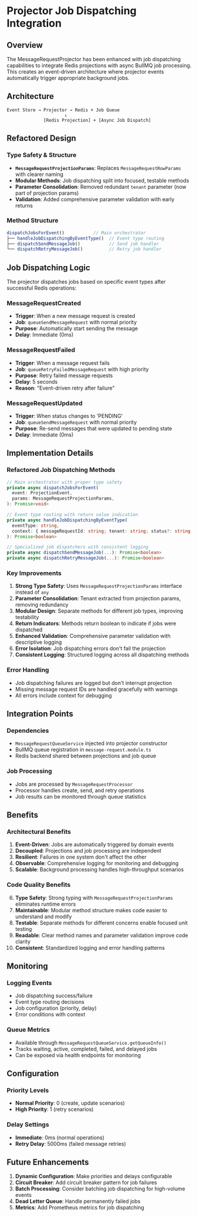 # Projector Job Dispatching Integration

## Overview

The MessageRequestProjector has been enhanced with job dispatching capabilities to integrate Redis projections with async BullMQ job processing. This creates an event-driven architecture where projector events automatically trigger appropriate background jobs.

## Architecture

```
Event Store → Projector → Redis + Job Queue
                      ↓
              [Redis Projection] + [Async Job Dispatch]
```

## Refactored Design

### Type Safety & Structure

- **`MessageRequestProjectionParams`**: Replaces `MessageRequestRowParams` with clearer naming
- **Modular Methods**: Job dispatching split into focused, testable methods
- **Parameter Consolidation**: Removed redundant `tenant` parameter (now part of projection params)
- **Validation**: Added comprehensive parameter validation with early returns

### Method Structure

```typescript
dispatchJobsForEvent()           // Main orchestrator
├── handleJobDispatchingByEventType()  // Event type routing
├── dispatchSendMessageJob()           // Send job handler
└── dispatchRetryMessageJob()          // Retry job handler
```

## Job Dispatching Logic

The projector dispatches jobs based on specific event types after successful Redis operations:

### MessageRequestCreated

- **Trigger**: When a new message request is created
- **Job**: `queueSendMessageRequest` with normal priority
- **Purpose**: Automatically start sending the message
- **Delay**: Immediate (0ms)

### MessageRequestFailed

- **Trigger**: When a message request fails
- **Job**: `queueRetryFailedMessageRequest` with high priority
- **Purpose**: Retry failed message requests
- **Delay**: 5 seconds
- **Reason**: "Event-driven retry after failure"

### MessageRequestUpdated

- **Trigger**: When status changes to 'PENDING'
- **Job**: `queueSendMessageRequest` with normal priority
- **Purpose**: Re-send messages that were updated to pending state
- **Delay**: Immediate (0ms)

## Implementation Details

### Refactored Job Dispatching Methods

```typescript
// Main orchestrator with proper type safety
private async dispatchJobsForEvent(
  event: ProjectionEvent,
  params: MessageRequestProjectionParams,
): Promise<void>

// Event type routing with return value indication
private async handleJobDispatchingByEventType(
  eventType: string,
  context: { messageRequestId: string; tenant: string; status?: string },
): Promise<boolean>

// Specialized job dispatchers with consistent logging
private async dispatchSendMessageJob(...): Promise<boolean>
private async dispatchRetryMessageJob(...): Promise<boolean>
```

### Key Improvements

1. **Strong Type Safety**: Uses `MessageRequestProjectionParams` interface instead of `any`
2. **Parameter Consolidation**: Tenant extracted from projection params, removing redundancy
3. **Modular Design**: Separate methods for different job types, improving testability
4. **Return Indicators**: Methods return boolean to indicate if jobs were dispatched
5. **Enhanced Validation**: Comprehensive parameter validation with descriptive logging
6. **Error Isolation**: Job dispatching errors don't fail the projection
7. **Consistent Logging**: Structured logging across all dispatching methods

### Error Handling

- Job dispatching failures are logged but don't interrupt projection
- Missing message request IDs are handled gracefully with warnings
- All errors include context for debugging

## Integration Points

### Dependencies

- `MessageRequestQueueService` injected into projector constructor
- BullMQ queue registration in `message-request.module.ts`
- Redis backend shared between projections and job queue

### Job Processing

- Jobs are processed by `MessageRequestProcessor`
- Processor handles create, send, and retry operations
- Job results can be monitored through queue statistics

## Benefits

### Architectural Benefits

1. **Event-Driven**: Jobs are automatically triggered by domain events
2. **Decoupled**: Projections and job processing are independent
3. **Resilient**: Failures in one system don't affect the other
4. **Observable**: Comprehensive logging for monitoring and debugging
5. **Scalable**: Background processing handles high-throughput scenarios

### Code Quality Benefits

6. **Type Safety**: Strong typing with `MessageRequestProjectionParams` eliminates runtime errors
7. **Maintainable**: Modular method structure makes code easier to understand and modify
8. **Testable**: Separate methods for different concerns enable focused unit testing
9. **Readable**: Clear method names and parameter validation improve code clarity
10. **Consistent**: Standardized logging and error handling patterns

## Monitoring

### Logging Events

- Job dispatching success/failure
- Event type routing decisions
- Job configuration (priority, delay)
- Error conditions with context

### Queue Metrics

- Available through `MessageRequestQueueService.getQueueInfo()`
- Tracks waiting, active, completed, failed, and delayed jobs
- Can be exposed via health endpoints for monitoring

## Configuration

### Priority Levels

- **Normal Priority**: 0 (create, update scenarios)
- **High Priority**: 1 (retry scenarios)

### Delay Settings

- **Immediate**: 0ms (normal operations)
- **Retry Delay**: 5000ms (failed message retries)

## Future Enhancements

1. **Dynamic Configuration**: Make priorities and delays configurable
2. **Circuit Breaker**: Add circuit breaker pattern for job failures
3. **Batch Processing**: Consider batching job dispatching for high-volume events
4. **Dead Letter Queue**: Handle permanently failed jobs
5. **Metrics**: Add Prometheus metrics for job dispatching
